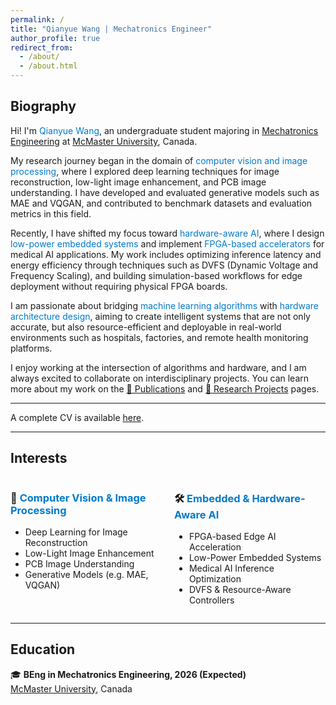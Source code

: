 ```yaml
---
permalink: /
title: "Qianyue Wang | Mechatronics Engineer"
author_profile: true
redirect_from: 
  - /about/
  - /about.html
---
```


## Biography

<p>Hi! I'm <span style="color:#007acc">Qianyue Wang</span>, an undergraduate student majoring in 
<a href="https://www.eng.mcmaster.ca/mechatronics/" target="_blank">Mechatronics Engineering</a> at 
<a href="https://www.mcmaster.ca/" target="_blank">McMaster University</a>, Canada.</p>

<p>My research journey began in the domain of 
<span style="color:#007acc">computer vision and image processing</span>, where I explored deep learning techniques for 
image reconstruction, low-light image enhancement, and PCB image understanding. I have developed and evaluated 
generative models such as MAE and VQGAN, and contributed to benchmark datasets and evaluation metrics in this field.</p>

<p>Recently, I have shifted my focus toward 
<span style="color:#007acc">hardware-aware AI</span>, where I design 
<span style="color:#007acc">low-power embedded systems</span> and implement 
<span style="color:#007acc">FPGA-based accelerators</span> for medical AI applications. My work includes optimizing inference 
latency and energy efficiency through techniques such as DVFS (Dynamic Voltage and Frequency Scaling), and building 
simulation-based workflows for edge deployment without requiring physical FPGA boards.</p>

<p>I am passionate about bridging 
<span style="color:#007acc">machine learning algorithms</span> with 
<span style="color:#007acc">hardware architecture design</span>, aiming to create intelligent systems that are not only accurate, 
but also resource-efficient and deployable in real-world environments such as hospitals, factories, and remote health monitoring platforms.</p>

<p>I enjoy working at the intersection of algorithms and hardware, and I am always excited to collaborate on interdisciplinary projects. 
You can learn more about my work on the 
<a href="https://wangq180.github.io/Qianyue-Wang.github.io/publications/" target="_blank">📄 Publications</a> and 
<a href="https://wangq180.github.io/Qianyue-Wang.github.io/portfolio/" target="_blank">🧪 Research Projects</a> pages.</p>

---

A complete CV is available [here](/cv/).

---

<h2>Interests</h2>

<div style="display: flex; justify-content: space-between; flex-wrap: wrap;">

  <div style="width: 48%;">
    <h3>🌅 <span style="color:#007acc;">Computer Vision & Image Processing</span></h3>
    <ul>
      <li>Deep Learning for Image Reconstruction</li>
      <li>Low-Light Image Enhancement</li>
      <li>PCB Image Understanding</li>
      <li>Generative Models (e.g. MAE, VQGAN)</li>
    </ul>
  </div>

  <div style="width: 48%;">
    <h3>🛠️ <span style="color:#007acc;">Embedded & Hardware-Aware AI</span></h3>
    <ul>
      <li>FPGA-based Edge AI Acceleration</li>
      <li>Low-Power Embedded Systems</li>
      <li>Medical AI Inference Optimization</li>
      <li>DVFS & Resource-Aware Controllers</li>
    </ul>
  </div>

</div>

---

## Education

🎓 **BEng in Mechatronics Engineering, 2026 (Expected)**  
[McMaster University](https://www.mcmaster.ca/), Canada
